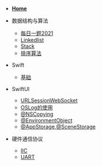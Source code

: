 * [**Home**](/)
* 数据结构与算法
    * [每日一题2021](algorithm/每日一题/2021.md "每日一题")
    * [Linkedlist](Data_structure/Linkedlist.md "Data structure")
    * [Stack](Data_structure/Stack.md "Data structure")
    * [排序算法](algorithm/sort_algorithm.md)
* Swift
    * [基础](swift/basis.md)
* SwiftUI
    * [URLSessionWebSocket](swift/URLSessionWebSocket.md)
    * [OSLog的使用](swift/OSLog的使用.md)
    * [@NSCopying](swift/@NSCopying.md)
    * [@EnvironmentObject](swift/@EnvironmentObject.md)
    * [@AppStorage,@SceneStorage](swift/@AppStorage,@SceneStorage.md)

* 硬件通信协议
    * [IIC](通信协议/IIC总线.md)
    * [UART](通信协议/UART.md)
    